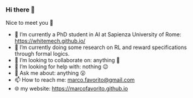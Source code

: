 ### Hi there 👋

Nice to meet you :slightly_smiling_face:

- 🔭 I’m currently a PhD student in AI at Sapienza University of Rome: https://whitemech.github.io/
- 🌱 I’m currently doing some research on RL and reward specifications through formal logics.
- 👯 I’m looking to collaborate on: anything :slightly_smiling_face:
- 🤔 I’m looking for help with: nothing :wink: 
- 💬 Ask me about: anything :open_mouth:
- 📫 How to reach me: marco.favorito@gmail.com
- 🌐 my website: https://marcofavorito.github.io
